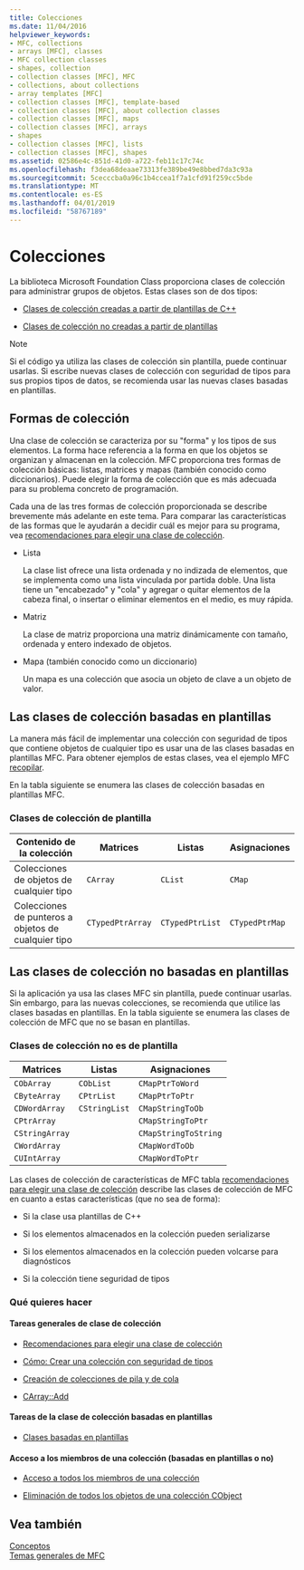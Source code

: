 ```yaml
---
title: Colecciones
ms.date: 11/04/2016
helpviewer_keywords:
- MFC, collections
- arrays [MFC], classes
- MFC collection classes
- shapes, collection
- collection classes [MFC], MFC
- collections, about collections
- array templates [MFC]
- collection classes [MFC], template-based
- collection classes [MFC], about collection classes
- collection classes [MFC], maps
- collection classes [MFC], arrays
- shapes
- collection classes [MFC], lists
- collection classes [MFC], shapes
ms.assetid: 02586e4c-851d-41d0-a722-feb11c17c74c
ms.openlocfilehash: f3dea68deaae73313fe389be49e8bbed7da3c93a
ms.sourcegitcommit: 5cecccba0a96c1b4ccea1f7a1cfd91f259cc5bde
ms.translationtype: MT
ms.contentlocale: es-ES
ms.lasthandoff: 04/01/2019
ms.locfileid: "58767189"
---
```

# <a name="collections"></a>Colecciones

La biblioteca Microsoft Foundation Class proporciona clases de colección para administrar grupos de objetos. Estas clases son de dos tipos:

- [Clases de colección creadas a partir de plantillas de C++](#_core_the_template_based_collection_classes)

- [Clases de colección no creadas a partir de plantillas](#_core_the_collection_classes_not_based_on_templates)

> [!NOTE]
>  Si el código ya utiliza las clases de colección sin plantilla, puede continuar usarlas. Si escribe nuevas clases de colección con seguridad de tipos para sus propios tipos de datos, se recomienda usar las nuevas clases basadas en plantillas.

##  <a name="_core_collection_shapes"></a> Formas de colección

Una clase de colección se caracteriza por su "forma" y los tipos de sus elementos. La forma hace referencia a la forma en que los objetos se organizan y almacenan en la colección. MFC proporciona tres formas de colección básicas: listas, matrices y mapas (también conocido como diccionarios). Puede elegir la forma de colección que es más adecuada para su problema concreto de programación.

Cada una de las tres formas de colección proporcionada se describe brevemente más adelante en este tema. Para comparar las características de las formas que le ayudarán a decidir cuál es mejor para su programa, vea [recomendaciones para elegir una clase de colección](../mfc/recommendations-for-choosing-a-collection-class.md).

- Lista

   La clase list ofrece una lista ordenada y no indizada de elementos, que se implementa como una lista vinculada por partida doble. Una lista tiene un "encabezado" y "cola" y agregar o quitar elementos de la cabeza final, o insertar o eliminar elementos en el medio, es muy rápida.

- Matriz

   La clase de matriz proporciona una matriz dinámicamente con tamaño, ordenada y entero indexado de objetos.

- Mapa (también conocido como un diccionario)

   Un mapa es una colección que asocia un objeto de clave a un objeto de valor.

##  <a name="_core_the_template_based_collection_classes"></a> Las clases de colección basadas en plantillas

La manera más fácil de implementar una colección con seguridad de tipos que contiene objetos de cualquier tipo es usar una de las clases basadas en plantillas MFC. Para obtener ejemplos de estas clases, vea el ejemplo MFC [recopilar](../overview/visual-cpp-samples.md).

En la tabla siguiente se enumera las clases de colección basadas en plantillas MFC.

### <a name="collection-template-classes"></a>Clases de colección de plantilla

|Contenido de la colección|Matrices|Listas|Asignaciones|
|-------------------------|------------|-----------|----------|
|Colecciones de objetos de cualquier tipo|`CArray`|`CList`|`CMap`|
|Colecciones de punteros a objetos de cualquier tipo|`CTypedPtrArray`|`CTypedPtrList`|`CTypedPtrMap`|

##  <a name="_core_the_collection_classes_not_based_on_templates"></a> Las clases de colección no basadas en plantillas

Si la aplicación ya usa las clases MFC sin plantilla, puede continuar usarlas. Sin embargo, para las nuevas colecciones, se recomienda que utilice las clases basadas en plantillas. En la tabla siguiente se enumera las clases de colección de MFC que no se basan en plantillas.

### <a name="nontemplate-collection-classes"></a>Clases de colección no es de plantilla

|Matrices|Listas|Asignaciones|
|------------|-----------|----------|
|`CObArray`|`CObList`|`CMapPtrToWord`|
|`CByteArray`|`CPtrList`|`CMapPtrToPtr`|
|`CDWordArray`|`CStringList`|`CMapStringToOb`|
|`CPtrArray`||`CMapStringToPtr`|
|`CStringArray`||`CMapStringToString`|
|`CWordArray`||`CMapWordToOb`|
|`CUIntArray`||`CMapWordToPtr`|

Las clases de colección de características de MFC tabla [recomendaciones para elegir una clase de colección](../mfc/recommendations-for-choosing-a-collection-class.md) describe las clases de colección de MFC en cuanto a estas características (que no sea de forma):

- Si la clase usa plantillas de C++

- Si los elementos almacenados en la colección pueden serializarse

- Si los elementos almacenados en la colección pueden volcarse para diagnósticos

- Si la colección tiene seguridad de tipos

### <a name="what-do-you-want-to-do"></a>Qué quieres hacer

#### <a name="general-collection-class-tasks"></a>Tareas generales de clase de colección

- [Recomendaciones para elegir una clase de colección](../mfc/recommendations-for-choosing-a-collection-class.md)

- [Cómo: Crear una colección con seguridad de tipos](../mfc/how-to-make-a-type-safe-collection.md)

- [Creación de colecciones de pila y de cola](../mfc/creating-stack-and-queue-collections.md)

- [CArray::Add](../mfc/reference/carray-class.md#add)

#### <a name="template-based-collection-class-tasks"></a>Tareas de la clase de colección basadas en plantillas

- [Clases basadas en plantillas](../mfc/template-based-classes.md)

#### <a name="accessing-the-members-of-a-collection-template-based-or-not"></a>Acceso a los miembros de una colección (basadas en plantillas o no)

- [Acceso a todos los miembros de una colección](../mfc/accessing-all-members-of-a-collection.md)

- [Eliminación de todos los objetos de una colección CObject](../mfc/deleting-all-objects-in-a-cobject-collection.md)

## <a name="see-also"></a>Vea también

[Conceptos](../mfc/mfc-concepts.md)<br/>
[Temas generales de MFC](../mfc/general-mfc-topics.md)
